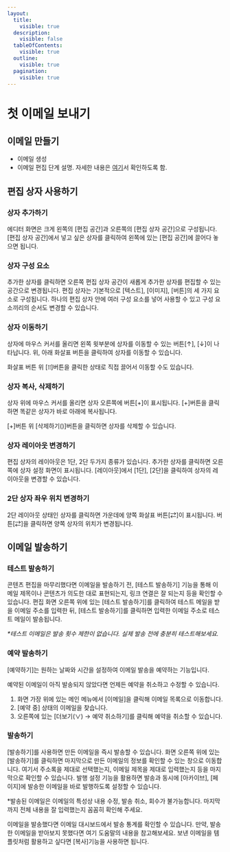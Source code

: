 ```yaml
---
layout:
  title:
    visible: true
  description:
    visible: false
  tableOfContents:
    visible: true
  outline:
    visible: true
  pagination:
    visible: true
---
```


# 첫 이메일 보내기

## 이메일 만들기

* 이메일 생성
* 이메일 편집 단계 설명. 자세한 내용은 [여기](../email/undefined-1/undefined-1.md)서 확인하도록 함.

## 편집 상자 사용하기

### 상자 추가하기 <a href="#h_01ggs157x82z8q0zh8x00f65vg" id="h_01ggs157x82z8q0zh8x00f65vg"></a>

에디터 화면은 크게 왼쪽의 \[편집 공간]과 오른쪽의 \[편집 상자 공간]으로 구성됩니다. \[편집 상자 공간]에서 넣고 싶은 상자를 클릭하여 왼쪽에 있는 \[편집 공간]에 끌어다 놓으면 됩니다.&#x20;

### 상자 구성 요소 <a href="#h_01ggs15cs6aebvae0nym5yvj5a" id="h_01ggs15cs6aebvae0nym5yvj5a"></a>

추가한 상자를 클릭하면 오른쪽 편집 상자 공간이 새롭게 추가한 상자를 편집할 수 있는 공간으로 변경됩니다. 편집 상자는 기본적으로 \[텍스트], \[이미지], \[버튼]의 세 가지 요소로 구성됩니다. 하나의 편집 상자 안에 여러 구성 요소를 넣어 사용할 수 있고 구성 요소끼리의 순서도 변경할 수 있습니다.

### 상자 이동하기 <a href="#h_01ggs15hqqpbx22gt74t3y0k3y" id="h_01ggs15hqqpbx22gt74t3y0k3y"></a>

상자에 마우스 커서를 올리면 왼쪽 윗부분에 상자를 이동할 수 있는 버튼\[↑], \[↓]이 나타납니다. 위, 아래 화살표 버튼을 클릭하여 상자를 이동할 수 있습니다.&#x20;

화살표 버튼 위 \[⁞⁞]버튼을 클릭한 상태로 직접 끌어서 이동할 수도 있습니다.&#x20;

### 상자 복사, 삭제하기 <a href="#h_01ggs15p9q58k7fwyen2x99726" id="h_01ggs15p9q58k7fwyen2x99726"></a>

상자 위에 마우스 커서를 올리면 상자 오른쪽에 버튼\[+]이 표시됩니다. \[+]버튼을 클릭하면 똑같은 상자가 바로 아래에 복사됩니다.

\[+]버튼 위 \[삭제하기()]버튼을 클릭하면 상자를 삭제할 수 있습니다.

### 상자 레이아웃 변경하기 <a href="#h_01ggs15tnj1gfe8461gpvkm4k5" id="h_01ggs15tnj1gfe8461gpvkm4k5"></a>

편집 상자의 레이아웃은 1단, 2단 두가지 종류가 있습니다. 추가한 상자를 클릭하면 오른쪽에 상자 설정 화면이 표시됩니다. \[레이아웃]에서 \[1단], \[2단]을 클릭하여 상자의 레이아웃을 변경할 수 있습니다.&#x20;

### 2단 상자 좌우 위치 변경하기 <a href="#h_01ggs15z77nxbxrr93eh0ft08e" id="h_01ggs15z77nxbxrr93eh0ft08e"></a>

2단 레이아웃 상태인 상자를 클릭하면 가운데에 양쪽 화살표 버튼\[⇄]이 표시됩니다. 버튼\[⇄]을 클릭하면 양쪽 상자의 위치가 변경됩니다.

## 이메일 발송하기

### 테스트 발송하기

콘텐츠 편집을 마무리했다면 이메일을 발송하기 전, \[테스트 발송하기] 기능을 통해 이메일 제목이나 콘텐츠가 의도한 대로 표현되는지, 링크 연결은 잘 되는지 등을 확인할 수 있습니다. 편집 화면 오른쪽 위에 있는 \[테스트 발송하기]를 클릭하여 테스트 메일을 받을 이메일 주소를 입력한 뒤, \[테스트 발송하기]를 클릭하면 입력한 이메일 주소로 테스트 메일이 발송됩니다.

_\*테스트 이메일은 발송 횟수 제한이 없습니다. 실제 발송 전에 충분히 테스트해보세요._

### 예약 발송하기

\[예약하기]는 원하는 날짜와 시간을 설정하여 이메일 발송을 예약하는 기능입니다.&#x20;

예약된 이메일이 아직 발송되지 않았다면 언제든 예약을 취소하고 수정할 수 있습니다.&#x20;

1. 화면 가장 위에 있는 메인 메뉴에서 \[이메일]을 클릭해 이메일 목록으로 이동합니다.
2. \[예약 중] 상태의 이메일을 찾습니다.
3. 오른쪽에 있는 \[더보기(∨) → 예약 취소하기]를 클릭해 예약을 취소할 수 있습니다.

### 발송하기

\[발송하기]를 사용하면 만든 이메일을 즉시 발송할 수 있습니다. 화면 오른쪽 위에 있는 \[발송하기]를 클릭하면 마지막으로 만든 이메일의 정보를 확인할 수 있는 창으로 이동합니다. 여기서 주소록을 제대로 선택했는지, 이메일 제목을 제대로 입력했는지 등을 마지막으로 확인할 수 있습니다. 발행 설정 기능을 활용하면 발송과 동시에 \[아카이브], \[페이지]에 발송한 이메일을 바로 발행하도록 설정할 수 있습니다.

\*발송된 이메일은 이메일의 특성상 내용 수정, 발송 취소, 회수가 불가능합니다. 마지막까지 전체 내용을 잘 입력했는지 꼼꼼히 확인해 주세요.

이메일을 발송했다면 이메일 대시보드에서 발송 통계를 확인할 수 있습니다. 만약, 발송한 이메일을 받아보지 못했다면 여기 도움말의 내용을 참고해보세요. 보낸 이메일을 템플릿처럼 활용하고 싶다면 \[복사]기능을 사용하면 됩니다.

